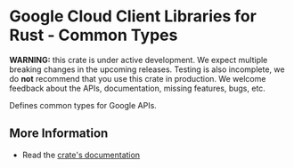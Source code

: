 # Google Cloud Client Libraries for Rust - Common Types

<!-- Code generated by sidekick. DO NOT EDIT. -->

**WARNING:** this crate is under active development. We expect multiple breaking
changes in the upcoming releases. Testing is also incomplete, we do **not**
recommend that you use this crate in production. We welcome feedback about the
APIs, documentation, missing features, bugs, etc.

Defines common types for Google APIs.

## More Information

* Read the [crate's documentation](https://docs.rs/type-golden-protobuf/latest/type-golden-protobuf)
